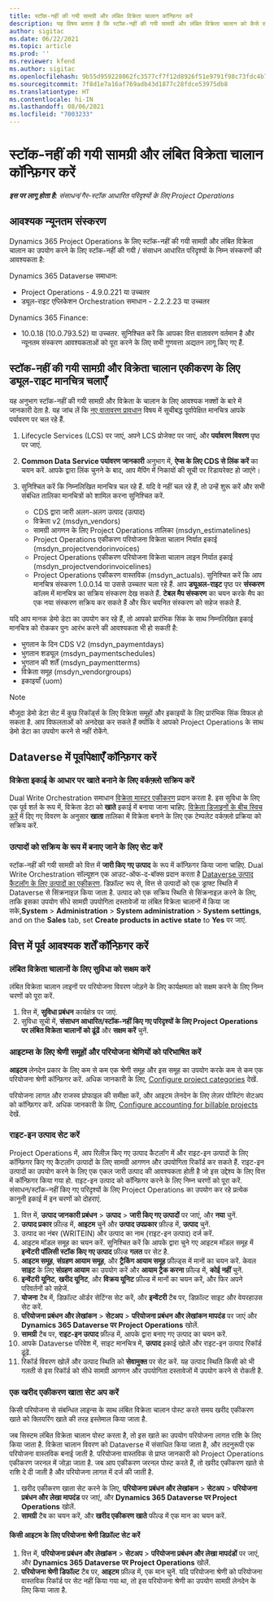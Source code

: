 ```yaml
---
title: स्टॉक-नहीं की गयी सामग्री और लंबित विक्रेता चालान कॉन्फ़िगर करें
description: यह विषय बताता है कि स्टॉक-नहीं की गयी सामग्री और लंबित विक्रेता चालान को कैसे सक्षम किया जाए.
author: sigitac
ms.date: 06/22/2021
ms.topic: article
ms.prod: ''
ms.reviewer: kfend
ms.author: sigitac
ms.openlocfilehash: 9b55d959228062fc3577cf7f12d8926f51e9791f98c73fdc4b78251312a8a77a
ms.sourcegitcommit: 7f8d1e7a16af769adb43d1877c28fdce53975db8
ms.translationtype: HT
ms.contentlocale: hi-IN
ms.lasthandoff: 08/06/2021
ms.locfileid: "7003233"
---
```

# <a name="configure-non-stocked-materials-and-pending-vendor-invoices"></a>स्टॉक-नहीं की गयी सामग्री और लंबित विक्रेता चालान कॉन्फ़िगर करें

_**इस पर लागू होता है:** संसाधन/गैर-स्टॉक आधारित परिदृश्यों के लिए Project Operations_

## <a name="minimum-version-requirement"></a>आवश्यक न्यूनतम संस्करण

Dynamics 365 Project Operations के लिए स्टॉक-नहीं की गयी सामग्री और लंबित विक्रेता चालान का उपयोग करने के लिए स्टॉक-नहीं की गयी / संसाधन आधारित परिदृश्यों के निम्न संस्करणों की आवश्यकता है:

Dynamics 365 Dataverse समाधान:

- Project Operations - 4.9.0.221 या उच्चतर
- ड्यूल-राइट एप्लिकेशन Orchestration समाधान - 2.2.2.23 या उच्चतर

Dynamics 365 Finance:
- 10.0.18 (10.0.793.52) या उच्चतर. सुनिश्चित करें कि आपका वित्त वातावरण वर्तमान है और न्यूनतम संस्करण आवश्यकताओं को पूरा करने के लिए सभी गुणवत्ता अद्यतन लागू किए गए हैं.

## <a name="run-dual-write-maps-for-non-stocked-materials-and-vendor-invoice-integration"></a>स्टॉक-नहीं की गयी सामग्री और विक्रेता चालान एकीकरण के लिए ड्यूल-राइट मानचित्र चलाएँ

यह अनुभाग स्टॉक-नहीं की गयी सामग्री और विक्रेता के चालान के लिए आवश्यक नक्शों के बारे में जानकारी देता है. यह जांच लें कि [नए वातावरण प्रावधान](../environment/resource-provision-new-environment.md#run-project-operations-dual-write-maps) विषय में सूचीबद्ध पूर्वापेक्षित मानचित्र आपके पर्यावरण पर चल रहे हैं.

1. Lifecycle Services (LCS) पर जाएं, अपने LCS प्रोजेक्ट पर जाएं, और **पर्यावरण विवरण** पृष्ठ पर जाएं.
2. **Common Data Service पर्यावरण जानकारी** अनुभाग में, **ऐप्स के लिए CDS से लिंक करें** का चयन करें. आपके द्वारा लिंक चुनने के बाद, आप मैपिंग में निकायों की सूची पर रिडायरेक्ट हो जाएंगे।
3. सुनिश्चित करें कि निम्नलिखित मानचित्र चल रहे हैं. यदि वे नहीं चल रहे हैं, तो उन्हें शुरू करें और सभी संबंधित तालिका मानचित्रों को शामिल करना सुनिश्चित करें.

    - CDS द्वारा जारी अलग-अलग उत्पाद (उत्पाद)
    - विक्रेता v2 (msdyn_vendors)
    - सामग्री आगणन के लिए Project Operations तालिका (msdyn_estimatelines)
    - Project Operations एकीकरण परियोजना विक्रेता चालान निर्यात इकाई (msdyn_projectvendorinvoices)
    - Project Operations एकीकरण परियोजना विक्रेता चालान लाइन निर्यात इकाई (msdyn_projectvendorinvoicelines)
    - Project Operations एकीकरण वास्तविक (msdyn_actuals). सुनिश्चित करें कि आप मानचित्र संस्करण 1.0.0.14 या उससे उच्चतर चला रहे हैं. आप **ड्यूअल-राइट** पृष्ठ पर **संस्करण** कॉलम में मानचित्र का सक्रिय संस्करण देख सकते हैं. **टेबल मैप संस्करण** का चयन करके मैप का एक नया संस्करण सक्रिय कर सकते हैं और फिर चयनित संस्करण को सहेज सकते हैं.

यदि आप मानक डेमो डेटा का उपयोग कर रहे हैं, तो आपको प्रारंभिक सिंक के साथ निम्नलिखित इकाई मानचित्र को रोककर पुनः आरंभ करने की आवश्यकता भी हो सकती है:
  - भुगतान के दिन CDS V2 (msdyn_paymentdays)
  - भुगतान शड्यूल (msdyn_paymentschedules)
  - भुगतान की शर्तें (msdyn_paymentterms)
  - विक्रेता समूह (msdyn_vendorgroups)
  - इकाइयाँ (uom)

> [!NOTE]
> मौजूदा डेमो डेटा सेट में कुछ रिकॉर्ड्स के लिए विक्रेता समूहों और इकाइयों के लिए प्रारंभिक सिंक विफल हो सकता है. आप विफलताओं को अनदेखा कर सकते हैं क्योंकि वे आपको Project Operations के साथ डेमो डेटा का उपयोग करने से नहीं रोकेंगे.

## <a name="configure-prerequisites-in-dataverse"></a>Dataverse में पूर्वापेक्षाएँ कॉन्फ़िगर करें

### <a name="activate-workflow-to-create-accounts-based-on-vendor-entity"></a>विक्रेता इकाई के आधार पर खाते बनाने के लिए वर्कफ़्लो सक्रिय करें

Dual Write Orchestration समाधान [विक्रेता मास्टर एकीकरण](/dynamics365/fin-ops-core/dev-itpro/data-entities/dual-write/vendor-mapping) प्रदान करता है. इस सुविधा के लिए एक पूर्व शर्त के रूप में, विक्रेता डेटा को **खाते** इकाई में बनाया जाना चाहिए. [विक्रेता डिजाइनों के बीच स्विच करें](/dynamics365/fin-ops-core/dev-itpro/data-entities/dual-write/vendor-switch) में दिए गए विवरण के अनुसार **खाता** तालिका में विक्रेता बनाने के लिए एक टेम्पलेट वर्कफ़्लो प्रक्रिया को सक्रिय करें.

### <a name="set-products-to-be-created-as-active"></a>उत्पादों को सक्रिय के रूप में बनाए जाने के लिए सेट करें

स्टॉक-नहीं की गयी सामग्री को वित्त में **जारी किए गए उत्पाद** के रूप में कॉन्फ़िगर किया जाना चाहिए. Dual Write Orchestration सॉल्यूशन एक आउट-ऑफ-द-बॉक्स प्रदान करता है [Dataverse उत्पाद कैटलॉग के लिए उत्पादों का एकीकरण](/dynamics365/fin-ops-core/dev-itpro/data-entities/dual-write/product-mapping). डिफ़ॉल्ट रूप से, वित्त से उत्पादों को एक ड्राफ्ट स्थिति में Dataverse से सिंक्रनाइज़ किया जाता है. उत्पाद को एक सक्रिय स्थिति से सिंक्रनाइज़ करने के लिए, ताकि इसका उपयोग सीधे सामग्री उपयोगिता दस्तावेजों या लंबित विक्रेता चालानों में किया जा सके,**System**  > **Administration** >  **System administration** >  **System settings**, and on the **Sales** tab, set **Create products in active state** to **Yes** पर जाएं.

## <a name="configure-prerequisites-in-finance"></a>वित्त में पूर्व आवश्यक शर्तें कॉन्फ़िगर करें

### <a name="enable-the-feature-key-for-pending-vendor-invoices"></a>लंबित विक्रेता चालानों के लिए सुविधा को सक्षम करें

लंबित विक्रेता चालान लाइनों पर परियोजना विवरण जोड़ने के लिए कार्यक्षमता को सक्षम करने के लिए निम्न चरणों को पूरा करें.

1. वित्त में, **सुविधा प्रबंधन** कार्यक्षेत्र पर जाएं.
2. सुविधा सूची में, **संसाधन आधारित/स्टॉक-नहीं किए गए परिदृश्यों के लिए Project Operations पर लंबित विक्रेता चालानों को ढूंढें** और **सक्षम करें** चुनें.

### <a name="define-category-groups-and-project-categories-for-items"></a>आइटम्स के लिए श्रेणी समूहों और परियोजना श्रेणियों को परिभाषित करें

**आइटम** लेनदेन प्रकार के लिए कम से कम एक श्रेणी समूह और इस समूह का उपयोग करके कम से कम एक परियोजना श्रेणी कॉन्फ़िगर करें. अधिक जानकारी के लिए, [Configure project categories](../project-accounting/configure-project-categories.md#category-groups) देखें.

परियोजना लागत और राजस्व प्रोफाइल की समीक्षा करें, और आइटम लेनदेन के लिए लेज़र पोस्टिंग सेटअप को कॉन्फ़िगर करें. अधिक जानकारी के लिए, [Configure accounting for billable projects](../project-accounting/configure-accounting-billable-projects.md) देखें.

### <a name="set-up-a-write-in-product"></a>राइट-इन उत्पाद सेट करें

Project Operations में, आप रिलीज़ किए गए उत्पाद कैटलॉग में और राइट-इन उत्पादों के लिए कॉन्फ़िगर किए गए कैटलॉग उत्पादों के लिए सामग्री आगणन और उपयोगिता रिकॉर्ड कर सकते हैं. राइट-इन उत्पादों का उपयोग करने के लिए एक एकल जारी उत्पाद की आवश्यकता होती है जो इस उद्देश्य के लिए वित्त में कॉन्फ़िगर किया गया हो. राइट-इन उत्पाद को कॉन्फ़िगर करने के लिए निम्न चरणों को पूरा करें. संसाधन/स्टॉक-नहीं किए गए परिदृश्यों के लिए Project Operations का उपयोग कर रहे प्रत्येक कानूनी इकाई में इन चरणों को दोहराएं.

1. वित्त में, **उत्पाद जानकारी प्रबंधन** >  **उत्पाद** >  **जारी किए गए उत्पादों** पर जाएं, और **नया** चुनें.
2. **उत्पाद प्रकार** फ़ील्ड में, **आइटम** चुनें और **उत्पाद उपप्रकार** फ़ील्ड में, **उत्पाद** चुनें.
3. उत्पाद का नंबर (WRITEIN) और उत्पाद का नाम (राइट-इन उत्पाद) दर्ज करें.
4. आइटम मॉडल समूह का चयन करें. सुनिश्चित करें कि आपके द्वारा चुने गए आइटम मॉडल समूह में **इन्वेंटरी पॉलिसी स्टॉक किए गए उत्पाद** फ़ील्ड **गलत** पर सेट है.
5. **आइटम समूह**, **संग्रहण आयाम समूह**, और **ट्रैकिंग आयाम समूह** फ़ील्ड्स में मानों का चयन करें. केवल **साइट** के लिए **संग्रहण आयाम** का उपयोग करें और **आयाम ट्रैक करना** फ़ील्ड में, **कोई नहीं** चुनें.
6. **इन्वेंटरी यूनिट**, **खरीद यूनिट**, और **विक्रय यूनिट** फ़ील्ड में मानों का चयन करें, और फिर अपने परिवर्तनों को सहेजें.
7. **योजना** टैब में, डिफ़ॉल्ट ऑर्डर सेटिंग्स सेट करें, और **इन्वेंटरी** टैब पर, डिफ़ॉल्ट साइट और वेयरहाउस सेट करें.
8. **परियोजना प्रबंधन और लेखांकन** > **सेटअप** > **परियोजना प्रबंधन और लेखांकन मापदंड** पर जाएं और **Dynamics 365 Dataverse पर Project Operations** खोलें. 
9. **सामग्री**  टैब पर, **राइट-इन उत्पाद** फ़ील्ड में, आपके द्वारा बनाए गए उत्पाद का चयन करें.
10. आपके Dataverse परिवेश में, साइट मानचित्र में, **उत्पाद** इकाई खोलें और राइट-इन उत्पाद रिकॉर्ड ढूंढें. 
11. रिकॉर्ड विवरण खोलें और उत्पाद स्थिति को **सेवामुक्त** पर सेट करें. यह उत्पाद स्थिति किसी को भी गलती से इस रिकॉर्ड को सीधे सामग्री आगणन और उपयोगिता दस्तावेजों में उपयोग करने से रोकती है.

### <a name="set-up-a-procurement-integration-account"></a>एक खरीद एकीकरण खाता सेट अप करें

किसी परियोजना से संबन्धित लाइन्स के साथ लंबित विक्रेता चालान पोस्ट करते समय खरीद एकीकरण खाते को क्लियरिंग खाते की तरह इस्तेमाल किया जाता है.

जब सिस्टम लंबित विक्रेता चालान पोस्ट करता है, तो इस खाते का उपयोग परियोजना लागत राशि के लिए किया जाता है. विक्रेता चालान विवरण को Dataverse में संसाधित किया जाता है, और तदनुरूपी एक परियोजना वास्तविक बनाई जाती है. परियोजना वास्तविक से प्राप्त जानकारी को Project Operations एकीकरण जरनल में जोड़ा जाता है. जब आप एकीकरण जरनल पोस्ट करते हैं, तो खरीद एकीकरण खाते से राशि दे दी जाती है और परियोजना लागत में दर्ज की जाती है.

1. खरीद एकीकरण खाता सेट करने के लिए, **परियोजना प्रबंधन और लेखांकन** > **सेटअप** > **परियोजना प्रबंधन और लेखा मापदंड** पर जाएं, और **Dynamics 365 Dataverse पर Project Operations** खोलें. 
2. **सामग्री** टैब का चयन करें, और **खरीद एकीकरण खाते** फील्ड में एक मान का चयन करें.

#### <a name="set-up-project-category-defaults-for-an-item"></a>किसी आइटम के लिए परियोजना श्रेणी डिफ़ॉल्ट सेट करें

1. वित्त में, **परियोजना प्रबंधन और लेखांकन** > **सेटअप** > **परियोजना प्रबंधन और लेखा मापदंडों** पर जाएं, और **Dynamics 365 Dataverse पर Project Operations** खोलें. 
2. **परियोजना श्रेणी डिफॉल्ट** टैब पर, **आइटम**  फ़ील्ड में, एक मान चुनें. यदि परियोजना श्रेणी को परियोजना वास्तविक रिकॉर्ड पर सेट नहीं किया गया था, तो इस परियोजना श्रेणी का उपयोग सामग्री लेनदेन के लिए किया जाता है.
